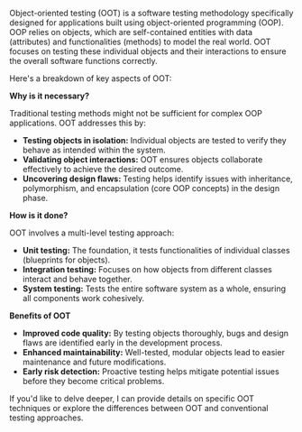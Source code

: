 Object-oriented testing (OOT) is a software testing methodology specifically designed for applications built using object-oriented programming (OOP). OOP relies on objects, which are self-contained entities with data (attributes) and functionalities (methods) to model the real world. OOT focuses on testing these individual objects and their interactions to ensure the overall software functions correctly.

Here's a breakdown of key aspects of OOT:

**Why is it necessary?**

Traditional testing methods might not be sufficient for complex OOP applications. OOT addresses this by:

- **Testing objects in isolation:** Individual objects are tested to verify they behave as intended within the system.
- **Validating object interactions:** OOT ensures objects collaborate effectively to achieve the desired outcome.
- **Uncovering design flaws:** Testing helps identify issues with inheritance, polymorphism, and encapsulation (core OOP concepts) in the design phase.

**How is it done?**

OOT involves a multi-level testing approach:

- **Unit testing:** The foundation, it tests functionalities of individual classes (blueprints for objects).
- **Integration testing:** Focuses on how objects from different classes interact and behave together.
- **System testing:** Tests the entire software system as a whole, ensuring all components work cohesively.

**Benefits of OOT**

- **Improved code quality:** By testing objects thoroughly, bugs and design flaws are identified early in the development process.
- **Enhanced maintainability:** Well-tested, modular objects lead to easier maintenance and future modifications.
- **Early risk detection:** Proactive testing helps mitigate potential issues before they become critical problems.

If you'd like to delve deeper, I can provide details on specific OOT techniques or explore the differences between OOT and conventional testing approaches.